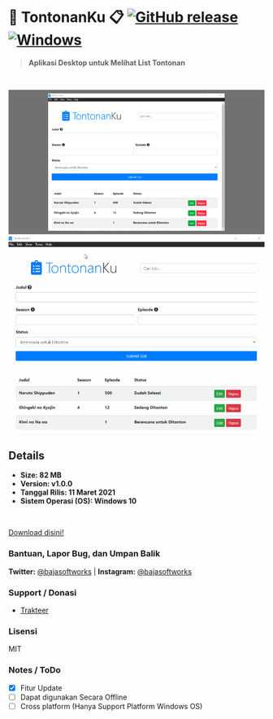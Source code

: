 # 📝 TontonanKu 📋 [![GitHub release](https://img.shields.io/github/release/Baja-Softworks/TontonanKu.svg)](https://GitHub.com/Baja-Softworks/TontonanKu/releases/) [![Windows](https://img.shields.io/badge/platform-Windows-0078d7.svg)](https://en.wikipedia.org/wiki/Microsoft_Windows) 

> **Aplikasi Desktop untuk Melihat List Tontonan**

<br>

![TontonanKu - Preview](./assets/img/TontonanKu-v1-Preview.png "TontonanKu")
![TontonanKu - Themes Preview](./assets/img/TontonanKu-v1-Themes-Preview.gif "TontonanKu - Themes Preview")


## Details 
*   **Size: 82 MB**
*   **Version: v1.0.0**  
*   **Tanggal Rilis: 11 Maret 2021**
*   **Sistem Operasi (OS): Windows 10**
<!-- *   **Developer: Iqbal Anggoro | Publisher [Baja Softworks](https://baja-softworks.github.io)** -->
<br>

[Download disini!](https://github.com/Baja-Softworks/TontonanKu/releases/download/v1.0.0/TontonanKu-Setup-1.0.0.exe)


### Bantuan, Lapor Bug, dan Umpan Balik
**Twitter:** [@bajasoftworks](https://twitter.com/bajasoftworks) | **Instagram:** [@bajasoftworks](https://instagram.com/bajasoftworks)


### Support / Donasi
- [Trakteer](https://trakteer.id/bajasoftworks)


### Lisensi
MIT
<!-- [MIT](https://github.com/Baja-Softworks/TontonanKu/blob/main/LICENSE.md) -->


### Notes / ToDo
- [x]  Fitur Update
- [ ]  Dapat digunakan Secara Offline
- [ ]  Cross platform (Hanya Support Platform Windows OS)